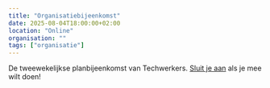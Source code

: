```yaml
---
title: "Organisatiebijeenkomst"
date: 2025-08-04T18:00:00+02:00
location: "Online"
organisation: ""
tags: ["organisatie"]
---
```


De tweewekelijkse planbijeenkomst van Techwerkers. [Sluit je aan](/join) als je mee wilt doen!
